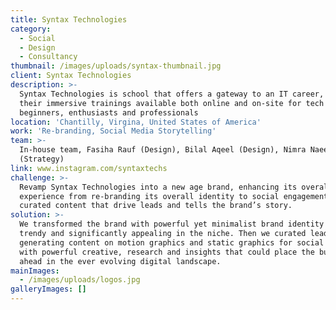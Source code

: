 ```yaml
---
title: Syntax Technologies
category:
  - Social
  - Design
  - Consultancy
thumbnail: /images/uploads/syntax-thumbnail.jpg
client: Syntax Technologies
description: >-
  Syntax Technologies is school that offers a gateway to an IT career, with
  their immersive trainings available both online and on-site for tech
  beginners, enthusiasts and professionals
location: 'Chantilly, Virgina, United States of America'
work: 'Re-branding, Social Media Storytelling'
team: >-
  In-house team, Fasiha Rauf (Design), Bilal Aqeel (Design), Nimra Naeem
  (Strategy)
link: www.instagram.com/syntaxtechs
challenge: >-
  Revamp Syntax Technologies into a new age brand, enhancing its overall digital
  experience from re-branding its overall identity to social engagement with
  curated content that drive leads and tells the brand’s story.
solution: >-
  We transformed the brand with powerful yet minimalist brand identity that is
  trendy and significantly appealing in the niche. Then we curated lead
  generating content on motion graphics and static graphics for social platforms
  with powerful creative, research and insights that could place the business
  ahead in the ever evolving digital landscape.
mainImages:
  - /images/uploads/logos.jpg
galleryImages: []
---
```


